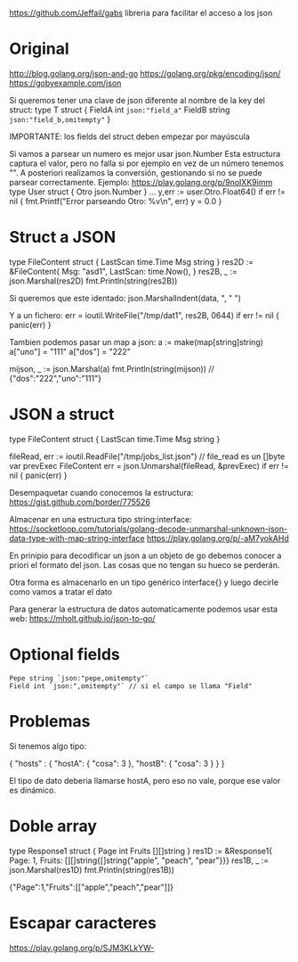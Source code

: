 https://github.com/Jeffail/gabs
libreria para facilitar el acceso a los json


# Original
http://blog.golang.org/json-and-go
https://golang.org/pkg/encoding/json/
https://gobyexample.com/json

Si queremos tener una clave de json diferente al nombre de la key del struct:
type T struct {
    FieldA int    `json:"field_a"`
    FieldB string `json:"field_b,omitempty"`
}

IMPORTANTE: los fields del struct deben empezar por mayúscula

Si vamos a parsear un numero es mejor usar json.Number
Esta estructura captura el valor, pero no falla si por ejemplo en vez de un número tenemos "".
A posteriori realizamos la conversión, gestionando si no se puede parsear correctamente.
Ejemplo: https://play.golang.org/p/9noIXK9imm
type User struct {
  Otro     json.Number
}
...
y,err := user.Otro.Float64()
if err != nil {
  fmt.Printf("Error parseando Otro: %v\n", err)
  y = 0.0
}


# Struct a JSON
type FileContent struct {
  LastScan time.Time
  Msg string
}
res2D := &FileContent{
    Msg:   "asd1",
    LastScan: time.Now(),
}
res2B, _ := json.Marshal(res2D)
fmt.Println(string(res2B))

Si queremos que este identado:
json.MarshalIndent(data, ", "    ")

Y a un fichero:
err = ioutil.WriteFile("/tmp/dat1", res2B, 0644)
if err != nil {
  panic(err)
}


Tambien podemos pasar un map a json:
a := make(map[string]string)
a["uno"] = "111"
a["dos"] = "222"

mijson, _ := json.Marshal(a)
fmt.Println(string(mijson))
// {"dos":"222","uno":"111"}



# JSON a struct
type FileContent struct {
  LastScan time.Time
  Msg string
}

fileRead, err := ioutil.ReadFile("/tmp/jobs_list.json") // file_read es un []byte
var prevExec FileContent
err = json.Unmarshal(fileRead, &prevExec)
if err != nil {
  panic(err)
}




Desempaquetar cuando conocemos la estructura:
https://gist.github.com/border/775526

Almacenar en una estructura tipo string:interface:
https://socketloop.com/tutorials/golang-decode-unmarshal-unknown-json-data-type-with-map-string-interface
https://play.golang.org/p/-aM7yokAHd



En prinipio para decodificar un json a un objeto de go debemos conocer
a priori el formato del json.
Las cosas que no tengan su hueco se perderán.

Otra forma es almacenarlo en un tipo genérico interface{} y luego decirle
como vamos a tratar el dato

Para generar la estructura de datos automaticamente podemos usar esta web:
https://mholt.github.io/json-to-go/


# Optional fields
    Pepe string `json:"pepe,omitempty"`
    Field int `json:",omitempty"` // si el campo se llama "Field"


# Problemas
Si tenemos algo tipo:

{
    "hosts" : {
        "hostA": {
            "cosa": 3
        },
        "hostB": {
            "cosa": 3
        }
    }
}

El tipo de dato deberia llamarse hostA, pero eso no vale, porque ese valor
es dinámico.


# Doble array

type Response1 struct {
    Page   int
    Fruits [][]string
}
res1D := &Response1{
    Page:   1,
    Fruits: [][]string{[]string{"apple", "peach", "pear"}}}
res1B, _ := json.Marshal(res1D)
fmt.Println(string(res1B))

{"Page":1,"Fruits":[["apple","peach","pear"]]}


# Escapar caracteres
https://play.golang.org/p/SJM3KLkYW-
